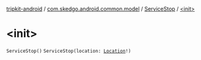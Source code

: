 [tripkit-android](../../index.md) / [com.skedgo.android.common.model](../index.md) / [ServiceStop](index.md) / [&lt;init&gt;](./-init-.md)

# &lt;init&gt;

`ServiceStop()`
`ServiceStop(location: `[`Location`](../-location/index.md)`!)`